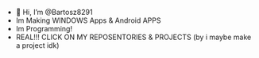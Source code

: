 - 👋 Hi, I’m @Bartosz8291
- Im Making WINDOWS Apps & Android APPS
- Im Programming!
- REAL!!! CLICK ON MY REPOSENTORIES & PROJECTS (by i maybe make a project idk)

<!---
Bartosz8291/Bartosz8291 is a ✨ special ✨ repository because its `README.md` (this file) appears on your GitHub profile.
You can click the Preview link to take a look at your changes.
--->
